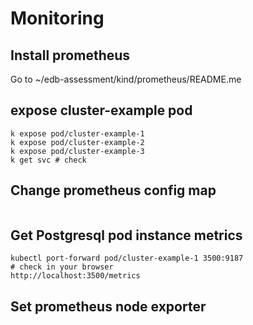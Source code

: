 # Monitoring 

## Install prometheus
Go to ~/edb-assessment/kind/prometheus/README.me

## expose cluster-example pod 
```shell
k expose pod/cluster-example-1
k expose pod/cluster-example-2
k expose pod/cluster-example-3
k get svc # check
```

## Change prometheus config map 
```shell

```



## Get Postgresql pod instance metrics
```shell
kubectl port-forward pod/cluster-example-1 3500:9187
# check in your browser
http://localhost:3500/metrics 
```

## Set prometheus node exporter 

